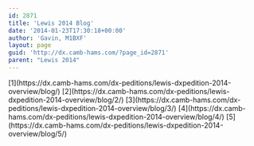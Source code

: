 ```yaml
---
id: 2871
title: 'Lewis 2014 Blog'
date: '2014-01-23T17:30:18+00:00'
author: 'Gavin, M1BXF'
layout: page
guid: 'http://dx.camb-hams.com/?page_id=2871'
parent: "Lewis 2014"
---
```


<div class="pagination"> [<span class="page-number">1</span>](https://dx.camb-hams.com/dx-peditions/lewis-dxpedition-2014-overview/blog/) [<span class="page-number">2</span>](https://dx.camb-hams.com/dx-peditions/lewis-dxpedition-2014-overview/blog/2/) [<span class="page-number">3</span>](https://dx.camb-hams.com/dx-peditions/lewis-dxpedition-2014-overview/blog/3/) [<span class="page-number">4</span>](https://dx.camb-hams.com/dx-peditions/lewis-dxpedition-2014-overview/blog/4/) [<span class="page-number">5</span>](https://dx.camb-hams.com/dx-peditions/lewis-dxpedition-2014-overview/blog/5/)</div>